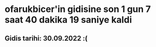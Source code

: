 # ofarukbicer'in gidisine son 1 gun 7 saat 40 dakika 19 saniye kaldi

## Gidis tarihi: 30.09.2022 :(